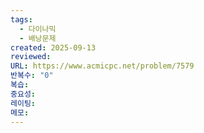 ```yaml
---
tags:
  - 다이나믹
  - 배낭문제
created: 2025-09-13
reviewed:
URL: https://www.acmicpc.net/problem/7579
반복수: "0"
복습:
중요성:
레이팅:
메모:
---
```

